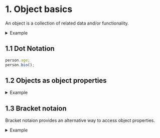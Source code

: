 # 1. Object basics
An object is a collection of related data and/or functionality. 

<details>
  <summary>Example</summary>
  
```js
// Object literal
const person = {
  name: ["Bob", "Smith"],
  age: 32,
  bio() {
    console.log(`${this.name[0]} ${this.name[1]} is ${this.age} years old.`);
  },
  introduceSelf() {
    console.log(`Hi! I'm ${this.name[0]}.`);
  },
};

console.log(person.name); // [ 'Bob', 'Smith' ]
console.log(person.name[0]); // Bob
console.log(person.age); // 32
console.log(person.bio()); // Bob Smith is 32 years old.
console.log(person.introduceSelf()); // Hi! I'm Bob.
```
</details>

## 1.1 Dot Notation
```js
person.age;
person.bio();
```

## 1.2 Objects as object properties
<details>
  <summary>Example</summary>
  
```js
const person1 = {
  name: ["Bob", "Smith"],
};

const person2 = {
  name: {
    first: "Bob",
    last: "Smith",
  },
};

console.log(person1.name[0]);
console.log(person1.name[1]);

console.log(person2.name.first);
console.log(person2.name.last);
```
</details>

## 1.3 Bracket notaion
Bracket notaion provides an alternative way to access object properties.

<details>
  <summary>Example</summary>
  
```js
const person = {
  name: ["Bob", "Smith"],
  age: 32,
};

function logProperty(propertyName) {
  console.log(person[propertyName]);
}

logProperty("name");
// ["Bob", "Smith"]
logProperty("age");
// 32
```
</details>

